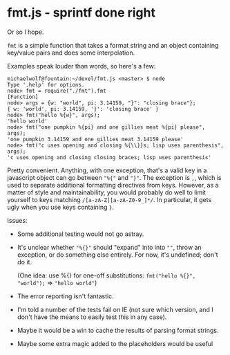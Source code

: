 fmt.js - sprintf done right
===========================

Or so I hope.

`fmt` is a simple function that takes a format string and an object containing
key/value pairs and does some interpolation.

Examples speak louder than words, so here's a few:

    michaelwolf@fountain:~/devel/fmt.js <master> $ node
    Type '.help' for options.
    node> fmt = require("./fmt").fmt
    [Function]
    node> args = {w: "world", pi: 3.14159, "}": "closing brace"};
    { w: 'world', pi: 3.14159, '}': 'closing brace' }
    node> fmt("hello %{w}", args);
    'hello world'
    node> fmt("one pumpkin %{pi} and one gillies meat %{pi} please", args);
    'one pumpkin 3.14159 and one gillies meat 3.14159 please'
    node> fmt("c uses opening and closing %{\\}}s; lisp uses parenthesis", args);
    'c uses opening and closing closing braces; lisp uses parenthesis'

Pretty convenient.  Anything, with one exception, that's a valid key in a
javascript object can go between `"%{"` and `"}"`.  The exception is `,`, which
is used to separate additional formatting directives from keys.  However, as a
matter of style and maintainability, you would probably do well to limit
yourself to keys matching `/[a-zA-Z][a-zA-Z0-9_]*/`.  In particular, it gets
ugly when you use keys containing `}`.

Issues:

* Some additional testing would not go astray.

* It's unclear whether `"%{}"` should "expand" into into `""`, throw an
  exception, or do something else entirely.  For now, it's undefined;
  don't do it.
  
  (One idea: use %{} for one-off substitutions:
    `fmt("hello %{}", "world");` => `"hello world"`)
  
* The error reporting isn't fantastic.

* I'm told a number of the tests fail on IE (not sure which version, and
  I don't have the means to easily test this in any case).

* Maybe it would be a win to cache the results of parsing format strings.

* Maybe some extra magic added to the placeholders would be useful